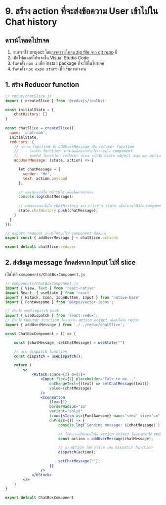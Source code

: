 
# 9. สร้าง action ที่จะส่งข้อความ User เข้าไปใน Chat history

## ดาวน์โหลดโปรเจค

1. สามารถใช้ project โดย[การดาวน์โหลด zip file จาก git repo](https://github.com/teerasej/nextflow-react-native-chatgpt-app/tree/finish-add-user-message-action) นี้
2. เปิดโฟลเดอร์โปรเจคใน Visual Studio Code
3. รันคำสั่ง `npm i` เพื่อ install package ที่จะใช้ในโปรเจค
4. รันคำสั่ง `npx expo start` เพื่อเริ่มการทำงาน


## 1. สร้าง Reducer function

```js
// redux/chatSlice.js
import { createSlice } from '@reduxjs/toolkit'

const initialState = {
    chatHistory: []
}
 
const chatSlice = createSlice({
  name: 'chatroom',
  initialState,
  reducers: {
    // กำหนด function ชื่อ addUserMessage เป็น reducer function
    //   - โดยที่ตัว function จะทำงานเมื่อมีการเรียกใช้จากภายใน component
    //   - ทุกครั้งที่ function reducer ทำงาน จะได้รับ state object ล่าสุด และ action ที่ส่งมาจาก component เสมอ
    addUserMessage: (state, action) => {

      let chatMessage = {
        sender: 'Me',
        text: action.payload
      };

      // แสดงข้อความใน console เพื่อเช็คความถูกต้อง
      console.log(chatMessage);
        
      // เพิ่มข้อความลงไปใน chatHistory ของ slice's state เพื่อที่จะนำไปใช้ใน component
      state.chatHistory.push(chatMessage);
    }
  }
});

// export reducer สำหรับไปเรียกใช้ที่ component ที่ต้องการ
export const { addUserMessage } = chatSlice.actions

export default chatSlice.reducer
```

## 2. ส่งข้อมูล message ที่กดส่งจาก Input ไปที่ slice

เปิดไฟล์ `components/ChatBoxComponent.js`


```jsx
// components/ChatBoxComponent.js
import { View, Text } from 'react-native'
import React, { useState } from 'react'
import { HStack, Icon, IconButton, Input } from 'native-base'
import { FontAwesome } from '@expo/vector-icons';

// เรียกใช้ useDispatch hook
import { useDispatch } from 'react-redux';
// เรียกใช้ reducer function ในการสร้าง action object เพื่อส่งให้กับ redux
import { addUserMessage } from './../redux/chatSlice';

const ChatBoxComponent = () => {

    const [chatMessage, setChatMessage] = useState("")

    // สร้าง dispatch function 
    const dispatch = useDispatch();

    return (
        <>
            <HStack space={2} p={2}>
                <Input flex={7} placeholder="Talk to me..."
                    onChangeText={(text) => setChatMessage(text)}
                    value={chatMessage}
                />
                <IconButton
                    flex={1}
                    borderRadius="sm"
                    variant="solid"
                    icon={<Icon as={FontAwesome} name="send" size="sm" />}
                    onPress={() => {
                        console.log(`Sending message: ${chatMessage}`);

                        // ใส่ข้อความที่พิมพ์ลงไปใน action object โดยการเรียกใช้ reducer function
                        const action = addUserMessage(chatMessage);

                        // ส่ง action ไปที่ slice ผ่าน dispatch function
                        dispatch(action);

                        setChatMessage("");
                    }}
                />
            </HStack>
        </>
    )
}

export default ChatBoxComponent
```
